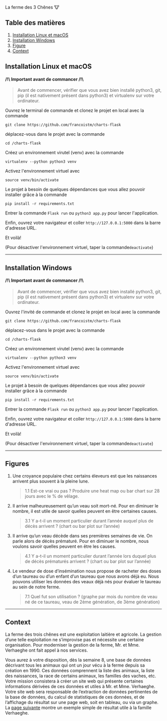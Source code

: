 La ferme des 3 Chênes 🐮

## Table des matières
1. [Installation Linux et macOS](#Installation-Linux-et-macSO)
2. [Installation Windows](#Installation-Windows)
3. [Figure](#Figure)
4. [Context](#Context)

## Installation Linux et macOS
#### /!\ Important avant de commancer /!\ 
> Avant de commencer, vérifier que vous avez bien installé python3, git, pip (il est nativement présent dans python3) et virtualenv sur votre ordinateur.

Ouvrez le terminal de commande et clonez le projet en local avec la commande 
```
git clone https://github.com/francoistm/charts-flask
```
déplacez-vous dans le projet avec la commande
```
cd /charts-flask
```
Créez un environnement virutel (venv) avec la commande
```
virtualenv --python python3 venv
```
Activez l'environnement virtuel avec
```
source venv/bin/activate
```
Le projet à besoin de quelques dépendances que vous allez pouvoir installer grâce à la commande
```
pip install -r requirements.txt
```
Entrer la commande ```Flask run``` ou ```python3 app.py``` pour lancer l'application.

Enfin, ouvrez votre navigateur et coller ```http://127.0.0.1:5000``` dans la barre d'adresse URL.

Et voilà! 

(Pour désactiver l'environnement virtuel, taper la commande```deactivate```)

<hr>

## Installation Windows
#### /!\ Important avant de commancer /!\ 
> Avant de commencer, vérifier que vous avez bien installé python3, git, pip (il est nativement présent dans python3) et virtualenv sur votre ordinateur.

Ouvrez l'invité de commande et clonez le projet en local avec la commande 
```
git clone https://github.com/francoistm/charts-flask
```
déplacez-vous dans le projet avec la commande
```
cd /charts-flask
```
Créez un environnement virutel (venv) avec la commande
```
virtualenv --python python3 venv
```
Activez l'environnement virtuel avec
```
source venv/bin/activate
```
Le projet à besoin de quelques dépendances que vous allez pouvoir installer grâce à la commande
```
pip install -r requirements.txt
```
Entrer la commande ```Flask run``` ou ```python3 app.py``` pour lancer l'application.

Enfin, ouvrez votre navigateur et coller ```http://127.0.0.1:5000``` dans la barre d'adresse URL.

Et voilà! 

(Pour désactiver l'environnement virtuel, taper la commande```deactivate```)

<hr>

## Figures
1. Une croyance populaire chez certains éleveurs est que les naissances arrivent plus souvent à la pleine lune.
    > 1.1 Est-ce vrai ou pas ? Produire une heat map ou bar chart sur 28 jours avec le % de vêlage.

3. Il arrive malheureusement qu’un veau soit mort-né. Pour en diminuer le nombre, il est utile de savoir quelles peuvent en être certaines causes. 
    > 3.1 Y a-t-il un moment particulier durant l’année auquel plus de décès arrivent ? (chart ou bar plot sur l’année)
   
4. Il arrive qu’un veau décède dans ses premières semaines de vie. On parle alors de décès prématuré. Pour en diminuer le nombre, nous voulons savoir quelles peuvent en être les causes.
    > 4.1 Y a-t-il un moment particulier durant l’année lors duquel plus de décès prématurés arrivent ? (chart ou bar plot sur l’année)
    
7. Le vendeur de dose d’insémination nous propose de racheter des doses d’un taureau ou d’un enfant d’un taureau que nous avons déjà eu. Nous pouvons utiliser les données des veaux déjà nés pour évaluer le taureau au sein de notre ferme.
    > 7.1 Quel fut son utilisation ? (graphe par mois du nombre de veau né de ce taureau, veau de 2ème génération, de 3ème génération)

<hr>

## Context 
La ferme des trois chênes est une exploitation laitière et agricole. La gestion d’une telle exploitation ne s’improvise pas et nécessite une certaine organisation. Pour moderniser la gestion de la ferme, Mr. et Mme. Verhaeghe ont fait appel à nos services.

Vous aurez à votre disposition, dès la semaine 8, une base de données décrivant tous les animaux qui ont un jour vécu à la ferme depuis sa création en 1990. Ces données comprennent la liste des animaux, la liste des naissances, la race de certains animaux, les familles des vaches, etc. Votre mission consistera à créer un site web qui présente certaines informations dérivées de ces données et utiles à Mr. et Mme. Verhaeghe. Votre site web sera responsable de l’extraction de données pertinentes de la base de données, du calcul de statistiques de ces données, et de l’affichage du résultat sur une page web, soit en tableau, ou via un graphe. La [page suivante](http://linfo1002.eu.pythonanywhere.com) montre un exemple simple de résultat utile à la famille Verhaeghe.
